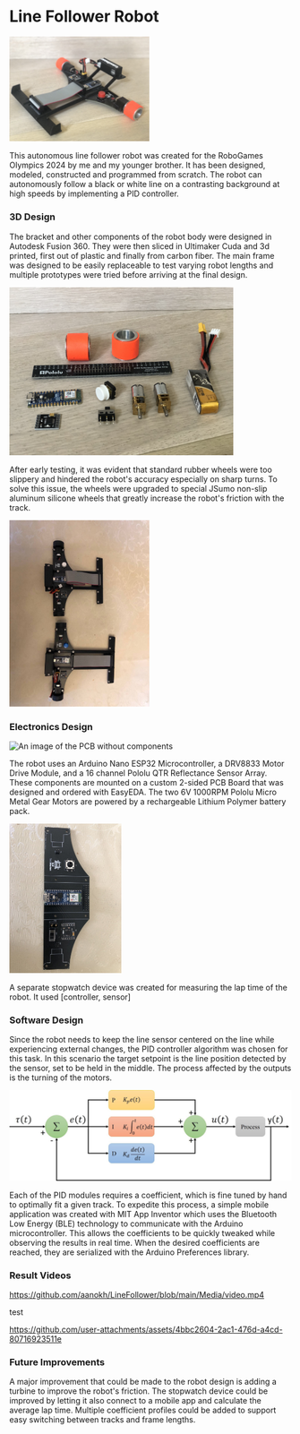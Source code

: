# __Line Follower Robot__

<img src="./Media/robot_latest.jpg" alt="An image of the robot" width="250" />

This autonomous line follower robot was created for the RoboGames Olympics 2024 by me and my younger brother. It has been designed, modeled, constructed and programmed from scratch. The robot can autonomously follow a black or white line on a contrasting background at high speeds by implementing a PID controller.

### 3D Design

The bracket and other components of the robot body were designed in Autodesk Fusion 360. They were then sliced in Ultimaker Cuda and 3d printed, first out of plastic and finally from carbon fiber. The main frame was designed to be easily replaceable to test varying robot lengths and multiple prototypes were tried before arriving at the final design.

<img src="./Media/components.JPG" alt="An image of some of the robot's components" width="400" />

After early testing, it was evident that standard rubber wheels were too slippery and hindered the robot's accuracy especially on sharp turns. To solve this issue, the wheels were upgraded to special JSumo non-slip aluminum silicone wheels that greatly increase the robot's friction with the track.

<img src="./Media/robot.jpg" alt="An image of two older prototypes" width="250" />

### Electronics Design

<img src="./Media/pcb_horizontal.jpg" alt="An image of the PCB without components" width="400" />

The robot uses an Arduino Nano ESP32 Microcontroller, a DRV8833 Motor Drive Module, and a 16 channel Pololu QTR Reflectance Sensor Array. These components are mounted on a custom 2-sided PCB Board that was designed and ordered with EasyEDA. The two 6V 1000RPM Pololu Micro Metal Gear Motors are powered by a rechargeable Lithium Polymer battery pack.

<img src="./Media/pcb.jpg" alt="An image of the PCB" width="200" />

A separate stopwatch device was created for measuring the lap time of the robot. It used [controller, sensor]

### Software Design

Since the robot needs to keep the line sensor centered on the line while experiencing external changes, the PID controller algorithm was chosen for this task. In this scenario the target setpoint is the line position detected by the sensor, set to be held in the middle. The process affected by the outputs is the turning of the motors.

<img src="./Media/PID-controller.jpg" alt="A diagram of the PID Controller" width="600"/>

Each of the PID modules requires a coefficient, which is fine tuned by hand to optimally fit a given track. To expedite this process, a simple mobile application was created with MIT App Inventor which uses the Bluetooth Low Energy (BLE) technology to communicate with the Arduino microcontroller. This allows the coefficients to be quickly tweaked while observing the results in real time. When the desired coefficients are reached, they are serialized with the Arduino Preferences library.

### Result Videos

https://github.com/aanokh/LineFollower/blob/main/Media/video.mp4

test



https://github.com/user-attachments/assets/4bbc2604-2ac1-476d-a4cd-80716923511e



### Future Improvements
A major improvement that could be made to the robot design is adding a turbine to improve the robot's friction.
The stopwatch device could be improved by letting it also connect to a mobile app and calculate the average lap time.
Multiple coefficient profiles could be added to support easy switching between tracks and frame lengths.
